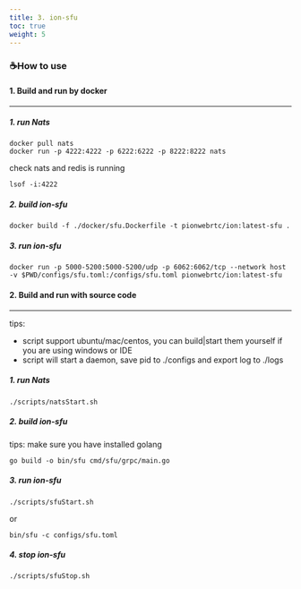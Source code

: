 ```yaml
---
title: 3. ion-sfu
toc: true
weight: 5
---
```


### ☕️How to use

#### 1. Build and run by docker
---

##### 1. run Nats
```
docker pull nats
docker run -p 4222:4222 -p 6222:6222 -p 8222:8222 nats

```
check nats and redis is running
```
lsof -i:4222
```
##### 2. build ion-sfu

```
docker build -f ./docker/sfu.Dockerfile -t pionwebrtc/ion:latest-sfu .
```

##### 3. run ion-sfu
```
docker run -p 5000-5200:5000-5200/udp -p 6062:6062/tcp --network host -v $PWD/configs/sfu.toml:/configs/sfu.toml pionwebrtc/ion:latest-sfu
```

#### 2. Build and run with source code
---

tips: 
* script support ubuntu/mac/centos, you can build|start them yourself if you are using windows or IDE 
* script will start a daemon, save pid to ./configs and export log to ./logs

##### 1. run Nats
```
./scripts/natsStart.sh
```
##### 2. build ion-sfu
tips: make sure you have installed golang
```
go build -o bin/sfu cmd/sfu/grpc/main.go
```
##### 3. run ion-sfu
```
./scripts/sfuStart.sh
```
or
```
bin/sfu -c configs/sfu.toml
```
##### 4. stop ion-sfu
```
./scripts/sfuStop.sh
```

